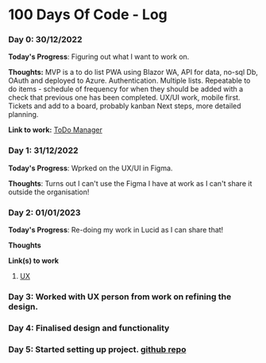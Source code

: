 # 100 Days Of Code - Log

### Day 0: 30/12/2022

**Today's Progress**: Figuring out what I want to work on.

**Thoughts:** MVP is a to do list PWA using Blazor WA, API for data, no-sql Db, OAuth and deployed to Azure.
Authentication.
Multiple lists.
Repeatable to do items - schedule of frequency for when they should be added with a check that previous one has been completed.
UX/UI work, mobile first.
Tickets and add to a board, probably kanban
Next steps, more detailed planning.

**Link to work:** [ToDo Manager](https://github.com/jay68uk/ToDo-Manager)

### Day 1: 31/12/2022

**Today's Progress**: Wprked on the UX/UI in Figma.

**Thoughts**: Turns out I can't use the Figma I have at work as I can't share it outside the organisation!


### Day 2: 01/01/2023

**Today's Progress**: Re-doing my work in Lucid as I can share that!

**Thoughts** 

**Link(s) to work**
1. [UX](https://lucid.app/lucidchart/a5b54965-d8ed-41c0-a4ea-961709d45bcd/edit?viewport_loc=-132%2C12%2C2888%2C1417%2C0_0&invitationId=inv_9d74d223-3b10-46b8-865f-5eee55dfbf57)

### Day 3: Worked with UX person from work on refining the design.

### Day 4: Finalised design and functionality

### Day 5: Started setting up project. [github repo](https://github.com/jay68uk/ToDo-Manager)
